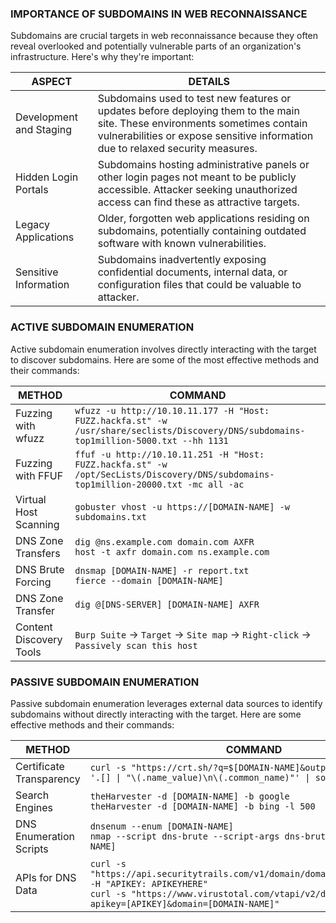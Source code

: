 ### **IMPORTANCE OF SUBDOMAINS IN WEB RECONNAISSANCE**

Subdomains are crucial targets in web reconnaissance because they often reveal overlooked and potentially vulnerable parts of an organization's infrastructure. Here's why they're important:

| ASPECT                  | DETAILS                                                                                              |
|-------------------------|-------------------------------------------------------------------------------------------------------|
| Development and Staging | Subdomains used to test new features or updates before deploying them to the main site. These environments sometimes contain vulnerabilities or expose sensitive information due to relaxed security measures. |
| Hidden Login Portals    | Subdomains hosting administrative panels or other login pages not meant to be publicly accessible. Attacker seeking unauthorized access can find these as attractive targets.                        |
| Legacy Applications     | Older, forgotten web applications residing on subdomains, potentially containing outdated software with known vulnerabilities.                                          |
| Sensitive Information   | Subdomains inadvertently exposing confidential documents, internal data, or configuration files that could be valuable to attacker.                              |

### **ACTIVE SUBDOMAIN ENUMERATION**

Active subdomain enumeration involves directly interacting with the target to discover subdomains. Here are some of the most effective methods and their commands:

| METHOD | COMMAND |
| --- | --- |
| Fuzzing with wfuzz | `wfuzz -u http://10.10.11.177 -H "Host: FUZZ.hackfa.st" -w /usr/share/seclists/Discovery/DNS/subdomains-top1million-5000.txt --hh 1131` |
| Fuzzing with FFUF | `ffuf -u http://10.10.11.251 -H "Host: FUZZ.hackfa.st" -w /opt/SecLists/Discovery/DNS/subdomains-top1million-20000.txt -mc all -ac` |
| Virtual Host Scanning | `gobuster vhost -u https://[DOMAIN-NAME] -w subdomains.txt` |
| DNS Zone Transfers | `dig @ns.example.com domain.com AXFR`  <br>`host -t axfr domain.com ns.example.com` |
| DNS Brute Forcing | `dnsmap [DOMAIN-NAME] -r report.txt`  <br>`fierce --domain [DOMAIN-NAME]` |
| DNS Zone Transfer | `dig @[DNS-SERVER] [DOMAIN-NAME] AXFR` |
| Content Discovery Tools | `Burp Suite` -> `Target` -> `Site map` -> `Right-click` -> `Passively scan this host` |

### **PASSIVE SUBDOMAIN ENUMERATION**

Passive subdomain enumeration leverages external data sources to identify subdomains without directly interacting with the target. Here are some effective methods and their commands:

| METHOD | COMMAND |
| --- | --- |
| Certificate Transparency | `curl -s "https://crt.sh/?q=$[DOMAIN-NAME]&output=json" \| jq -r '.[] \| "\(.name_value)\n\(.common_name)"' \| sort -u` |
| Search Engines | `theHarvester -d [DOMAIN-NAME] -b google`  <br>`theHarvester -d [DOMAIN-NAME] -b bing -l 500` |
| DNS Enumeration Scripts | `dnsenum --enum [DOMAIN-NAME]`  <br>`nmap --script dns-brute --script-args dns-brute.domain=[DOMAIN-NAME]` |
| APIs for DNS Data | `curl -s "https://api.securitytrails.com/v1/domain/domain.com/subdomains" -H "APIKEY: APIKEYHERE"`  <br>`curl -s "https://www.virustotal.com/vtapi/v2/domain/report?apikey=[APIKEY]&domain=[DOMAIN-NAME]"` |